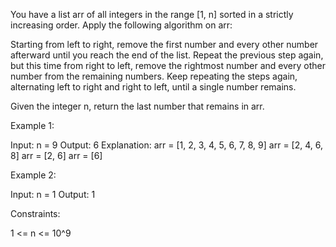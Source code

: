 You have a list arr of all integers in the range [1, n] sorted in a strictly
increasing order. Apply the following algorithm on arr:


Starting from left to right, remove the first number and every other number
afterward until you reach the end of the list.
Repeat the previous step again, but this time from right to left, remove the
rightmost number and every other number from the remaining numbers.
Keep repeating the steps again, alternating left to right and right to left,
until a single number remains.


Given the integer n, return the last number that remains in arr.


Example 1:


Input: n = 9
Output: 6
Explanation:
arr = [1, 2, 3, 4, 5, 6, 7, 8, 9]
arr = [2, 4, 6, 8]
arr = [2, 6]
arr = [6]


Example 2:


Input: n = 1
Output: 1



Constraints:


1 <= n <= 10^9




